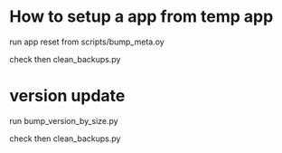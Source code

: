 # How to setup a app from temp app

run app reset from scripts/bump_meta.oy

check then clean_backups.py

# version update

run bump_version_by_size.py

check then clean_backups.py


